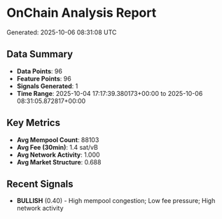 # OnChain Analysis Report
Generated: 2025-10-06 08:31:08 UTC

## Data Summary
- **Data Points**: 96
- **Feature Points**: 96
- **Signals Generated**: 1
- **Time Range**: 2025-10-04 17:17:39.380173+00:00 to 2025-10-06 08:31:05.872817+00:00

## Key Metrics
- **Avg Mempool Count**: 88103
- **Avg Fee (30min)**: 1.4 sat/vB
- **Avg Network Activity**: 1.000
- **Avg Market Structure**: 0.688

## Recent Signals
- **BULLISH** (0.40) - High mempool congestion; Low fee pressure; High network activity
